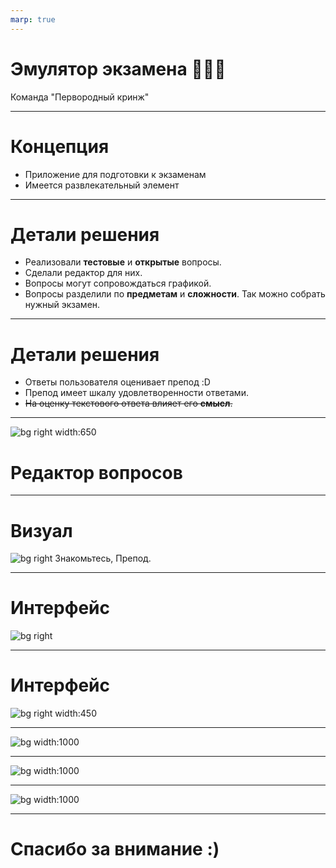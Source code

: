 ```yaml
---
marp: true
---
```

<!-- theme: uncover -->
<!-- backgroundImage: "linear-gradient(to right, #2dbb54, #6a9955)" -->
<!-- color: white -->

# Эмулятор экзамена 📗📘📙

Команда "Первородный кринж"

---
<!-- backgroundImage: "linear-gradient(to left, #5598d8, #96bfe7)" -->

# Концепция

- Приложение для подготовки к экзаменам
- Имеется развлекательный элемент

---

<!-- backgroundImage: "linear-gradient(to right, #5598d8, #96bfe7)" -->

# Детали решения

- Реализовали **тестовые** и **открытые** вопросы.
- Сделали редактор для них.
- Вопросы могут сопровождаться графикой.
- Вопросы разделили по **предметам** и **сложности**.
Так можно собрать нужный экзамен.

---

<!-- backgroundImage: "linear-gradient(to left, #5598d8, #96bfe7)" -->

# Детали решения

- Ответы пользователя оценивает препод :D
- Препод имеет шкалу удовлетворенности ответами. 
- ~~На оценку текстового ответа влияет его **смысл**.~~

---

<!--backgroundImage: "linear-gradient(to right, #2dbb54, #6a9955)"-->

![bg right width:650](artwork/window6.png)

# Редактор вопросов

---

<!--backgroundImage: "linear-gradient(to left, #2dbb54, #6a9955)"-->

# Визуал

![bg right](artwork/render/presentation.jpg)
Знакомьтесь, Препод.

---

<!--backgroundImage: "linear-gradient(to right, #2dbb54, #6a9955)"-->

# Интерфейс

![bg right](artwork/window1.png)

---

<!--backgroundImage: "linear-gradient(to left, #2dbb54, #6a9955)"-->

# Интерфейс

![bg right width:450](artwork/window2.png)


---

<!--backgroundImage: "linear-gradient(to right, #2dbb54, #6a9955)"-->

![bg width:1000](artwork/window3.png)

---

<!--backgroundImage: "linear-gradient(to left, #2dbb54, #6a9955)"-->

![bg width:1000](artwork/window5.png)

---

<!--backgroundImage: "linear-gradient(to right, #2dbb54, #6a9955)"-->

![bg width:1000](artwork/window4.png)

---

<!-- backgroundImage: "linear-gradient(to left, #5598d8, #96bfe7)" -->

# Спасибо за внимание :)

